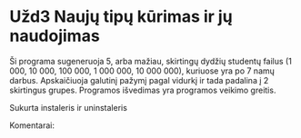 # Užd3 Naujų tipų kūrimas ir jų naudojimas

Ši programa sugeneruoja 5, arba mažiau, skirtingų dydžių studentų failus (1 000, 10 000, 100 000, 1 000 000, 10 000 000), kuriuose yra po 7 namų darbus. Apskaičiuoja galutinį pažymį pagal vidurkį ir tada padalina į 2 skirtingus grupes. Programos išvedimas yra programos veikimo greitis.

Sukurta instaleris ir uninstaleris


Komentarai:

